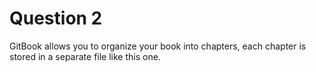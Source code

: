 # Question 2

GitBook allows you to organize your book into chapters, each chapter is stored in a separate file like this one.
